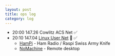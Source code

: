 ```yaml
---
layout: post
title: ops log
category: log
---
```


* 20:00 147.26 Cowlitz ACS Net ✅
* 20:10 147.04 [Linux User Net](https://kc7nyr.com/linux/) 🐧 ✅
  * [HamPi](https://github.com/dslotter/HamPi) - Ham Radio / Raspi Swiss Army Knife
  * [NoMachine](https://www.nomachine.com/) - Remote desktop
